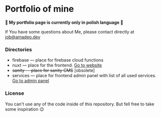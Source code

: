 # Portfolio of mine

**:construction: My portfolio page is currently only in polish language :construction:**

If You have some questions about Me, please contact directly at [job@amadeo.dev](mailto:job@amadeo.dev)

### Directories

* firebase — place for firebase cloud functions
* nuxt — place for the frontend. [Go to website](https://amadeusz.dev)
* ~~sanity — place for sanity CMS~~ [obsolete]
* services — place for frontend admin panel with list of all used services. [Go to admin panel](https://admin.amadeusz.dev)

### License

You can't use any of the code inside of this repository. But fell free to take some inspiration :wink:
